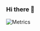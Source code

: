 ### Hi there 👋

<img src = "https://github-readme-stats.vercel.app/api?username=fabosch&count_private=true&include_all_commits=true" alt = "Metrics">
